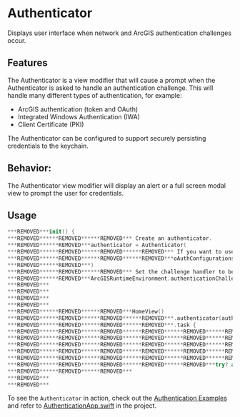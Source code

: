 # Authenticator

Displays user interface when network and ArcGIS authentication challenges occur.

## Features

The Authenticator is a view modifier that will cause a prompt when the Authenticator is asked to handle an authentication challenge.  This will handle many different types of authentication, for example:
  - ArcGIS authentication (token and OAuth)
  - Integrated Windows Authentication (IWA)
  - Client Certificate (PKI)

The Authenticator can be configured to support securely persisting credentials to the keychain.

## Behavior:

The Authenticator view modifier will display an alert or a full screen modal view to prompt the user for credentials.

## Usage

```swift
***REMOVED***init() {
***REMOVED******REMOVED******REMOVED*** Create an authenticator.
***REMOVED******REMOVED***authenticator = Authenticator(
***REMOVED******REMOVED******REMOVED******REMOVED*** If you want to use OAuth, uncomment this code:
***REMOVED******REMOVED******REMOVED******REMOVED***oAuthConfigurations: [.arcgisDotCom]
***REMOVED******REMOVED***)
***REMOVED******REMOVED******REMOVED*** Set the challenge handler to be the authenticator we just created.
***REMOVED******REMOVED***ArcGISRuntimeEnvironment.authenticationChallengeHandler = authenticator
***REMOVED***
***REMOVED***
***REMOVED***
***REMOVED***
***REMOVED******REMOVED******REMOVED***HomeView()
***REMOVED******REMOVED******REMOVED******REMOVED***.authenticator(authenticator)
***REMOVED******REMOVED******REMOVED******REMOVED***.task {
***REMOVED******REMOVED******REMOVED******REMOVED******REMOVED******REMOVED*** Here we make the authenticator persistent, which means that it will synchronize
***REMOVED******REMOVED******REMOVED******REMOVED******REMOVED******REMOVED*** with they keychain for storing credentials.
***REMOVED******REMOVED******REMOVED******REMOVED******REMOVED******REMOVED*** It also means that a user can sign in without having to be prompted for
***REMOVED******REMOVED******REMOVED******REMOVED******REMOVED******REMOVED*** credentials. Once credentials are cleared from the stores ("sign-out"),
***REMOVED******REMOVED******REMOVED******REMOVED******REMOVED******REMOVED*** then the user will need to be prompted once again.
***REMOVED******REMOVED******REMOVED******REMOVED******REMOVED***try? await authenticator.setupPersistentCredentialStorage(access: .whenUnlockedThisDeviceOnly)
***REMOVED******REMOVED******REMOVED***
***REMOVED***
***REMOVED***
```

To see the `Authenticator` in action, check out the [Authentication Examples](../../AuthenticationExample) and refer to [AuthenticationApp.swift](../../AuthenticationExample/AuthenticationExample/AuthenticationApp.swift) in the project.
